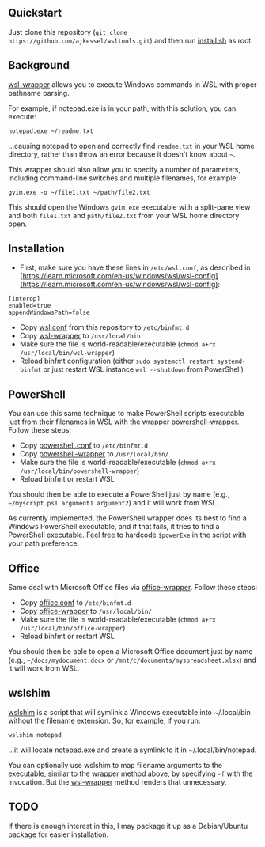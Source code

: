 ## Quickstart
Just clone this repository (`git clone https://github.com/ajkessel/wsltools.git`) and then run [install.sh](install.sh) as root.
## Background
[wsl-wrapper](wsl-wrapper) allows you to execute Windows commands in WSL with proper pathname parsing.

For example, if notepad.exe is in your path, with this solution, you can execute:
```
notepad.exe ~/readme.txt
```
...causing notepad to open and correctly find `readme.txt` in your WSL home directory, rather than throw an error because it doesn't know about `~`.

This wrapper should also allow you to specify a number of parameters, including command-line switches and multiple filenames, for example:
```
gvim.exe -o ~/file1.txt ~/path/file2.txt
```
This should open the Windows `gvim.exe` executable with a split-pane view and both `file1.txt` and `path/file2.txt` from your WSL home directory open.
## Installation
* First, make sure you have these lines in `/etc/wsl.conf`, as described in [https://learn.microsoft.com/en-us/windows/wsl/wsl-config](https://learn.microsoft.com/en-us/windows/wsl/wsl-config):
```
[interop]
enabled=true
appendWindowsPath=false
```
* Copy [wsl.conf](wsl.conf) from this repository to `/etc/binfmt.d`
* Copy [wsl-wrapper](wsl-wrapper) to `/usr/local/bin`
* Make sure the file is world-readable/executable (`chmod a+rx /usr/local/bin/wsl-wrapper`)
* Reload binfmt configuration (either `sudo systemctl restart systemd-binfmt` or just restart WSL instance `wsl --shutdown` from PowerShell)
## PowerShell
You can use this same technique to make PowerShell scripts executable just from their filenames in WSL with the wrapper [powershell-wrapper](powershell-wrapper). Follow these steps:
* Copy [powershell.conf](powershell.conf) to `/etc/binfmt.d`
* Copy [powershell-wrapper](powershell-wrapper) to `/usr/local/bin/`
* Make sure the file is world-readable/executable (`chmod a+rx /usr/local/bin/powershell-wrapper`)
* Reload binfmt or restart WSL

You should then be able to execute a PowerShell just by name (e.g., `~/myscript.ps1 argument1 argument2`) and it will work from WSL.

As currently implemented, the PowerShell wrapper does its best to find a Windows PowerShell executable, and if that fails, it tries to find a PowerShell executable. Feel free to hardcode `$powerExe` in the script with your path preference.
## Office
Same deal with Microsoft Office files via [office-wrapper](office-wrapper). Follow these steps:
* Copy [office.conf](office.conf) to `/etc/binfmt.d`
* Copy [office-wrapper](office-wrapper) to `/usr/local/bin/`
* Make sure the file is world-readable/executable (`chmod a+rx /usr/local/bin/office-wrapper`)
* Reload binfmt or restart WSL

You should then be able to open a Microsoft Office document just by name (e.g., `~/docs/mydocument.docx` or `/mnt/c/documents/myspreadsheet.xlsx`) and it will work from WSL.
## wslshim 
[wslshim](wslshim) is a script that will symlink a Windows executable into ~/.local/bin without the filename extension. So, for example, if you run:
```
wslshim notepad
```
...it will locate notepad.exe and create a symlink to it in ~/.local/bin/notepad.

You can optionally use wslshim to map filename arguments to the executable, similar to the wrapper method above, by specifying `-f` with the invocation. But the [wsl-wrapper](wsl-wrapper) method renders that unnecessary.
## TODO
If there is enough interest in this, I may package it up as a Debian/Ubuntu package for easier installation.
